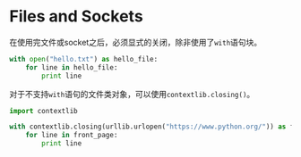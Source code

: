 # Files and Sockets

在使用完文件或socket之后，必须显式的关闭，除非使用了`with`语句块。

```python
with open("hello.txt") as hello_file:
    for line in hello_file:
        print line
```

对于不支持`with`语句的文件类对象，可以使用`contextlib.closing()`。

```python
import contextlib

with contextlib.closing(urllib.urlopen("https://www.python.org/")) as front_page:
    for line in front_page:
        print line
```
